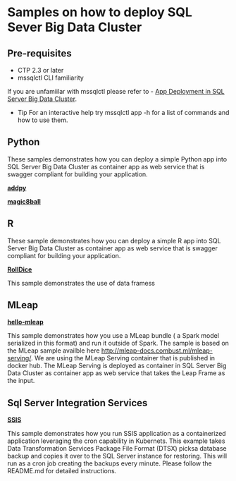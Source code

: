 # Samples on how to deploy SQL Sever Big Data Cluster

## Pre-requisites
* CTP 2.3 or later
* mssqlctl CLI familiarity

If you are unfamiilar with mssqlctl please refer to - [App Deployment in SQL Server Big Data Cluster](https://docs.microsoft.com/en-us/sql/big-data-cluster/big-data-cluster-create-apps?view=sqlallproducts-allversions). 

* Tip For an interactive help try mssqlctl app -h for a list of commands and how to use them.


## Python 
These samples demonstrates how you can deploy a simple Python app into SQL Server Big Data Cluster as container app as web service that is swagger compliant for building your application.


__[addpy](addpy/)__

__[magic8ball](magic8ball/)__


## R 
These sample demonstrates how you can deploy a simple R app into SQL Server Big Data Cluster as container app as web service that is swagger compliant for building your application. 

__[RollDice](RollDice/)__

This sample demonstrates the use of data framess

## MLeap 
__[hello-mleap](hello-mleap/)__

This sample demonstrates how you use a MLeap bundle ( a Spark model serialized in this format) and run it outside of Spark. The sample is based on the MLeap sample availble here http://mleap-docs.combust.ml/mleap-serving/. We are using the MLeap Serving container that is published in docker hub. The MLeap Serving is deployed as container in SQL Server Big Data Cluster as container app as web service that takes the Leap Frame as the input.  


## Sql Server Integration Services 
__[SSIS](SSIS/)__

This sample demonstrates how you run SSIS application as a containerized application leveraging the cron capability in Kubernets. This example takes Data Transformation Services Package File Format (DTSX) picksa database backup and copies it over to the SQL Server instance for restoring. This will run as a cron job creating the backups every minute. Please follow the README.md for detailed instructions. 
